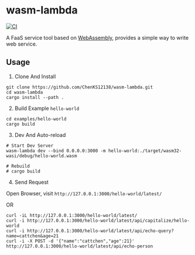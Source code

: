 # wasm-lambda

[![CI](https://github.com/ChenKS12138/wasm-lambda/actions/workflows/CI.yml/badge.svg)](https://github.com/ChenKS12138/wasm-lambda/actions/workflows/CI.yml)

A FaaS service tool based on [WebAssembly](https://webassembly.org), provides a simple way to write web service.

## Usage

1. Clone And Install

```shell
git clone https://github.com/ChenKS12138/wasm-lambda.git
cd wasm-lambda
cargo install --path .
```

2. Build Example `hello-world`

```shell
cd examples/hello-world
cargo build
```

3. Dev And Auto-reload

```shell
# Start Dev Server
wasm-lambda dev --bind 0.0.0.0:3000 -m hello-world:./target/wasm32-wasi/debug/hello-world.wasm

# Rebuild
# cargo build
```

4. Send Request

Open Browser, visit `http://127.0.0.1:3000/hello-world/latest/`

OR

```shell
curl -iL http://127.0.0.1:3000/hello-world/latest/
curl -i http://127.0.0.1:3000/hello-world/latest/api/capitalize/hello-world
curl -i http://127.0.0.1:3000/hello-world/latest/api/echo-query?name=cattchen&age=21
curl -i -X POST -d '{"name":"cattchen","age":21}' http://127.0.0.1:3000/hello-world/latest/api/echo-person
```
